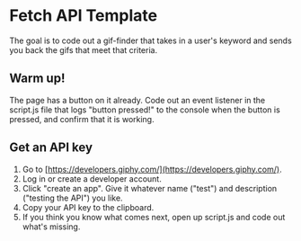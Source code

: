 # Fetch API Template

The goal is to code out a gif-finder that takes in a user's keyword and sends you back the gifs that meet that criteria.

## Warm up!

The page has a button on it already. Code out an event listener in the script.js file that logs "button pressed!" to the console when the button is pressed, and confirm that it is working.

## Get an API key

1. Go to [https://developers.giphy.com/](https://developers.giphy.com/).
2. Log in or create a developer account.
3. Click "create an app". Give it whatever name ("test") and description ("testing the API") you like.
4. Copy your API key to the clipboard.
5. If you think you know what comes next, open up script.js and code out what's missing.
